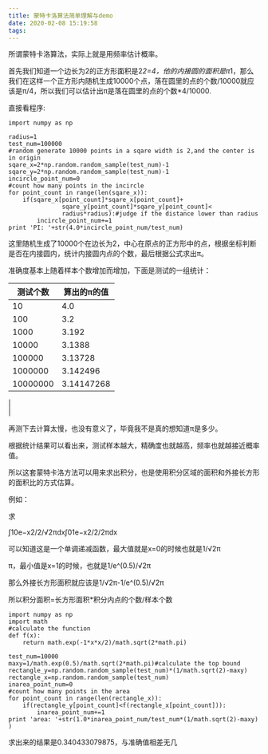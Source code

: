 ```yaml
---
title: 蒙特卡洛算法简单理解与demo
date: 2020-02-08 15:19:58
tags:
---
```

所谓蒙特卡洛算法，实际上就是用频率估计概率。

首先我们知道一个边长为2的正方形面积是2*2=4，他的内接圆的面积是π*1，那么我们在这样一个正方形内随机生成10000个点，落在圆里的点的个数/10000就应该是π/4，所以我们可以估计出π是落在圆里的点的个数*4/10000.

直接看程序:

    
    
    import numpy as np
    
    radius=1
    test_num=100000
    #random generate 10000 points in a sqare width is 2,and the center is in origin
    sqare_x=2*np.random.random_sample(test_num)-1
    sqare_y=2*np.random.random_sample(test_num)-1
    incircle_point_num=0
    #count how many points in the incircle
    for point_count in range(len(sqare_x)):
        if(sqare_x[point_count]*sqare_x[point_count]+
                   sqare_y[point_count]*sqare_y[point_count]<
                   radius*radius):#judge if the distance lower than radius
            incircle_point_num+=1
    print 'PI: '+str(4.0*incircle_point_num/test_num)

  
这里随机生成了10000个在边长为2，中心在原点的正方形中的点，根据坐标判断是否在内接圆内，统计内接圆内点的个数，最后根据公式求出π。

准确度基本上随着样本个数增加而增加，下面是测试的一组统计：

测试个数 |  算出的π的值  
---|---  
10 | 4.0  
100 | 3.2  
1000 | 3.192  
10000 | 3.1388  
100000 | 3.13728  
1000000 | 3.142496  
10000000 | 3.14147268  
|  
|  
  
再测下去计算太慢，也没有意义了，毕竟我不是真的想知道π是多少。

根据统计结果可以看出来，测试样本越大，精确度也就越高，频率也就越接近概率值。

所以这套蒙特卡洛方法可以用来求出积分，也是使用积分区域的面积和外接长方形的面积比的方式估算。

例如：

求

∫10e−x2/2/√2πdx∫01e−x2/2/2πdx

可以知道这是一个单调递减函数，最大值就是x=0的时候也就是1/√2π

π，最小值是x=1的时候，也就是1/e^(0.5)/√2π

那么外接长方形面积就应该是1/√2π-1/e^(0.5)/√2π

所以积分面积=长方形面积*积分内点的个数/样本个数

    
    
    import numpy as np
    import math
    #calculate the function
    def f(x):
        return math.exp(-1*x*x/2)/math.sqrt(2*math.pi)
    
    test_num=10000
    maxy=1/math.exp(0.5)/math.sqrt(2*math.pi)#calculate the top bound
    rectangle_y=np.random.random_sample(test_num)*(1/math.sqrt(2)-maxy)
    rectangle_x=np.random.random_sample(test_num)
    inarea_point_num=0
    #count how many points in the area
    for point_count in range(len(rectangle_x)):
        if(rectangle_y[point_count]<f(rectangle_x[point_count])):
            inarea_point_num+=1
    print 'area: '+str(1.0*inarea_point_num/test_num*(1/math.sqrt(2)-maxy) )

  
求出来的结果是0.340433079875，与准确值相差无几  

